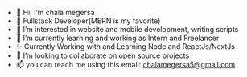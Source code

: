- 👋 Hi, I’m chala megersa
- 👀 Fullstack Developer(MERN is my favorite)
- 👀 I’m interested in website and mobile development, writing scripts
- 🌱 I’m currently learning and working as Intern and Freelancer
- ✨ Currently Working with and Learning Node and ReactJs/NextJs
- 💞️ I’m looking to collaborate on open source projects
- 📫 you can reach me using this email: chalamegersa5@gmail.com

<!---
chalameg/chalameg is a ✨ special ✨ repository because its `README.md` (this file) appears on your GitHub profile.
You can click the Preview link to take a look at your changes.
--->
